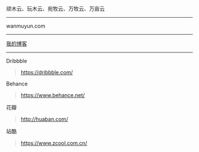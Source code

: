 顽木云、玩木云、宛牧云、万牧云、万亩云
***
wanmuyun.com
***
[我的博客](http://www.wanmuyun.com/blog "BLOG")	
***
Dribbble
> https://dribbble.com/

Behance
> https://www.behance.net/

花瓣
> http://huaban.com/

站酷
> https://www.zcool.com.cn/

